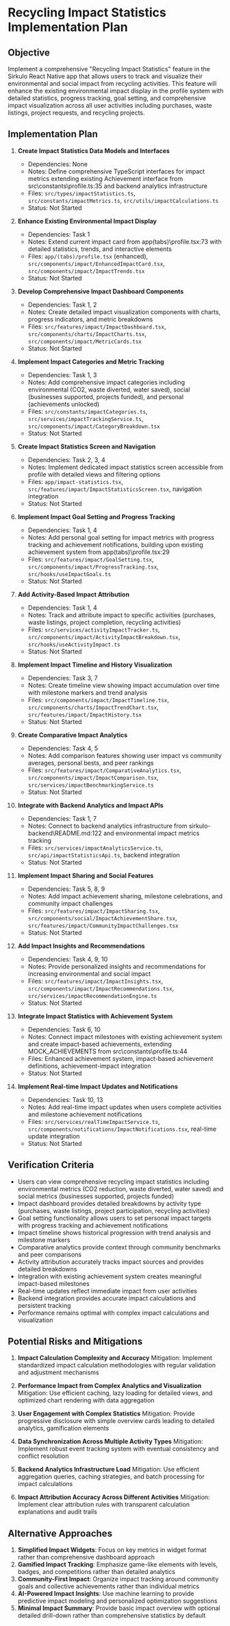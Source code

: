 # Recycling Impact Statistics Implementation Plan

## Objective
Implement a comprehensive "Recycling Impact Statistics" feature in the Sirkulo React Native app that allows users to track and visualize their environmental and social impact from recycling activities. This feature will enhance the existing environmental impact display in the profile system with detailed statistics, progress tracking, goal setting, and comprehensive impact visualization across all user activities including purchases, waste listings, project requests, and recycling projects.

## Implementation Plan
1. **Create Impact Statistics Data Models and Interfaces**
   - Dependencies: None
   - Notes: Define comprehensive TypeScript interfaces for impact metrics extending existing Achievement interface from src\constants\profile.ts:35 and backend analytics infrastructure
   - Files: `src/types/impactStatistics.ts`, `src/constants/impactMetrics.ts`, `src/utils/impactCalculations.ts`
   - Status: Not Started

2. **Enhance Existing Environmental Impact Display**
   - Dependencies: Task 1
   - Notes: Extend current impact card from app\(tabs)\profile.tsx:73 with detailed statistics, trends, and interactive elements
   - Files: `app/(tabs)/profile.tsx` (enhanced), `src/components/impact/EnhancedImpactCard.tsx`, `src/components/impact/ImpactTrends.tsx`
   - Status: Not Started

3. **Develop Comprehensive Impact Dashboard Components**
   - Dependencies: Task 1, 2
   - Notes: Create detailed impact visualization components with charts, progress indicators, and metric breakdowns
   - Files: `src/features/impact/ImpactDashboard.tsx`, `src/components/charts/ImpactCharts.tsx`, `src/components/impact/MetricCards.tsx`
   - Status: Not Started

4. **Implement Impact Categories and Metric Tracking**
   - Dependencies: Task 1, 3
   - Notes: Add comprehensive impact categories including environmental (CO2, waste diverted, water saved), social (businesses supported, projects funded), and personal (achievements unlocked)
   - Files: `src/constants/impactCategories.ts`, `src/services/impactTrackingService.ts`, `src/components/impact/CategoryBreakdown.tsx`
   - Status: Not Started

5. **Create Impact Statistics Screen and Navigation**
   - Dependencies: Task 2, 3, 4
   - Notes: Implement dedicated impact statistics screen accessible from profile with detailed views and filtering options
   - Files: `app/impact-statistics.tsx`, `src/features/impact/ImpactStatisticsScreen.tsx`, navigation integration
   - Status: Not Started

6. **Implement Impact Goal Setting and Progress Tracking**
   - Dependencies: Task 1, 4
   - Notes: Add personal goal setting for impact metrics with progress tracking and achievement notifications, building upon existing achievement system from app\(tabs)\profile.tsx:29
   - Files: `src/features/impact/GoalSetting.tsx`, `src/components/impact/ProgressTracking.tsx`, `src/hooks/useImpactGoals.ts`
   - Status: Not Started

7. **Add Activity-Based Impact Attribution**
   - Dependencies: Task 1, 4
   - Notes: Track and attribute impact to specific activities (purchases, waste listings, project completion, recycling activities)
   - Files: `src/services/activityImpactTracker.ts`, `src/components/impact/ActivityImpactBreakdown.tsx`, `src/hooks/useActivityImpact.ts`
   - Status: Not Started

8. **Implement Impact Timeline and History Visualization**
   - Dependencies: Task 3, 7
   - Notes: Create timeline view showing impact accumulation over time with milestone markers and trend analysis
   - Files: `src/components/impact/ImpactTimeline.tsx`, `src/components/charts/ImpactTrendChart.tsx`, `src/features/impact/ImpactHistory.tsx`
   - Status: Not Started

9. **Create Comparative Impact Analytics**
   - Dependencies: Task 4, 5
   - Notes: Add comparison features showing user impact vs community averages, personal bests, and peer rankings
   - Files: `src/features/impact/ComparativeAnalytics.tsx`, `src/components/impact/ImpactComparison.tsx`, `src/services/impactBenchmarkingService.ts`
   - Status: Not Started

10. **Integrate with Backend Analytics and Impact APIs**
    - Dependencies: Task 1, 7
    - Notes: Connect to backend analytics infrastructure from sirkulo-backend\README.md:122 and environmental impact metrics tracking
    - Files: `src/services/impactAnalyticsService.ts`, `src/api/impactStatisticsApi.ts`, backend integration
    - Status: Not Started

11. **Implement Impact Sharing and Social Features**
    - Dependencies: Task 5, 8, 9
    - Notes: Add impact achievement sharing, milestone celebrations, and community impact challenges
    - Files: `src/features/impact/ImpactSharing.tsx`, `src/components/social/ImpactAchievementShare.tsx`, `src/features/impact/CommunityImpactChallenges.tsx`
    - Status: Not Started

12. **Add Impact Insights and Recommendations**
    - Dependencies: Task 4, 9, 10
    - Notes: Provide personalized insights and recommendations for increasing environmental and social impact
    - Files: `src/features/impact/ImpactInsights.tsx`, `src/components/impact/ImpactRecommendations.tsx`, `src/services/impactRecommendationEngine.ts`
    - Status: Not Started

13. **Integrate Impact Statistics with Achievement System**
    - Dependencies: Task 6, 10
    - Notes: Connect impact milestones with existing achievement system and create impact-based achievements, extending MOCK_ACHIEVEMENTS from src\constants\profile.ts:44
    - Files: Enhanced achievement system, impact-based achievement definitions, achievement-impact integration
    - Status: Not Started

14. **Implement Real-time Impact Updates and Notifications**
    - Dependencies: Task 10, 13
    - Notes: Add real-time impact updates when users complete activities and milestone achievement notifications
    - Files: `src/services/realTimeImpactService.ts`, `src/components/notifications/ImpactNotifications.tsx`, real-time update integration
    - Status: Not Started

## Verification Criteria
- Users can view comprehensive recycling impact statistics including environmental metrics (CO2 reduction, waste diverted, water saved) and social metrics (businesses supported, projects funded)
- Impact dashboard provides detailed breakdowns by activity type (purchases, waste listings, project participation, recycling activities)
- Goal setting functionality allows users to set personal impact targets with progress tracking and achievement notifications
- Impact timeline shows historical progression with trend analysis and milestone markers
- Comparative analytics provide context through community benchmarks and peer comparisons
- Activity attribution accurately tracks impact sources and provides detailed breakdowns
- Integration with existing achievement system creates meaningful impact-based milestones
- Real-time updates reflect immediate impact from user activities
- Backend integration provides accurate impact calculations and persistent tracking
- Performance remains optimal with complex impact calculations and visualization

## Potential Risks and Mitigations
1. **Impact Calculation Complexity and Accuracy**
   Mitigation: Implement standardized impact calculation methodologies with regular validation and adjustment mechanisms

2. **Performance Impact from Complex Analytics and Visualization**
   Mitigation: Use efficient caching, lazy loading for detailed views, and optimized chart rendering with data aggregation

3. **User Engagement with Complex Statistics**
   Mitigation: Provide progressive disclosure with simple overview cards leading to detailed analytics, gamification elements

4. **Data Synchronization Across Multiple Activity Types**
   Mitigation: Implement robust event tracking system with eventual consistency and conflict resolution

5. **Backend Analytics Infrastructure Load**
   Mitigation: Use efficient aggregation queries, caching strategies, and batch processing for impact calculations

6. **Impact Attribution Accuracy Across Different Activities**
   Mitigation: Implement clear attribution rules with transparent calculation explanations and audit trails

## Alternative Approaches
1. **Simplified Impact Widgets**: Focus on key metrics in widget format rather than comprehensive dashboard approach
2. **Gamified Impact Tracking**: Emphasize game-like elements with levels, badges, and competitions rather than detailed analytics
3. **Community-First Impact**: Organize impact tracking around community goals and collective achievements rather than individual metrics
4. **AI-Powered Impact Insights**: Use machine learning to provide predictive impact modeling and personalized optimization suggestions
5. **Minimal Impact Summary**: Provide basic impact overview with optional detailed drill-down rather than comprehensive statistics by default